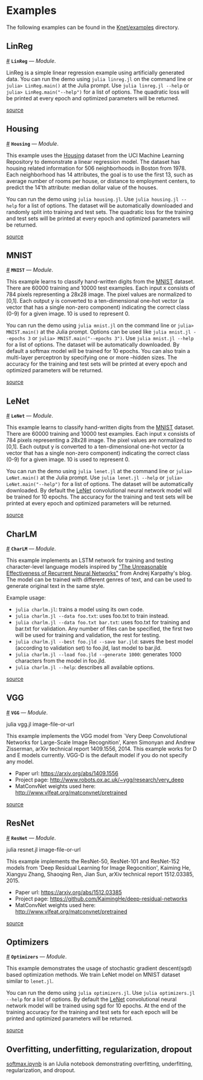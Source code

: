 
<a id='Examples-1'></a>

# Examples


The following examples can be found in the [Knet/examples](https://github.com/denizyuret/Knet.jl/tree/master/examples) directory.


<a id='LinReg-1'></a>

## LinReg

<a id='LinReg' href='#LinReg'>#</a>
**`LinReg`** &mdash; *Module*.



LinReg is a simple linear regression example using artificially generated data. You can run the demo using `julia linreg.jl` on the command line or `julia> LinReg.main()` at the Julia prompt.  Use `julia linreg.jl --help` or `julia> LinReg.main("--help")` for a list of options.  The quadratic loss will be printed at every epoch and optimized parameters will be returned.


<a target='_blank' href='https://github.com/denizyuret/Knet.jl/tree/6123f3b740e5cc40925a23278f62fd83f2d70d10/examples/linreg.jl#L5-L14' class='documenter-source'>source</a><br>


<a id='Housing-1'></a>

## Housing

<a id='Housing' href='#Housing'>#</a>
**`Housing`** &mdash; *Module*.



This example uses the [Housing](https://archive.ics.uci.edu/ml/datasets/Housing) dataset from the UCI Machine Learning Repository to demonstrate a linear regression model. The dataset has housing related information for 506 neighborhoods in Boston from 1978. Each neighborhood has 14 attributes, the goal is to use the first 13, such as average number of rooms per house, or distance to employment centers, to predict the 14’th attribute: median dollar value of the houses.

You can run the demo using `julia housing.jl`.  Use `julia housing.jl --help` for a list of options.  The dataset will be automatically downloaded and randomly split into training and test sets.  The quadratic loss for the training and test sets will be printed at every epoch and optimized parameters will be returned.


<a target='_blank' href='https://github.com/denizyuret/Knet.jl/tree/6123f3b740e5cc40925a23278f62fd83f2d70d10/examples/housing.jl#L5-L21' class='documenter-source'>source</a><br>


<a id='MNIST-1'></a>

## MNIST

<a id='MNIST' href='#MNIST'>#</a>
**`MNIST`** &mdash; *Module*.



This example learns to classify hand-written digits from the [MNIST](http://yann.lecun.com/exdb/mnist) dataset.  There are 60000 training and 10000 test examples. Each input x consists of 784 pixels representing a 28x28 image.  The pixel values are normalized to [0,1]. Each output y is converted to a ten-dimensional one-hot vector (a vector that has a single non-zero component) indicating the correct class (0-9) for a given image.  10 is used to represent 0.

You can run the demo using `julia mnist.jl` on the command line or `julia> MNIST.main()` at the Julia prompt.  Options can be used like `julia mnist.jl --epochs 3` or `julia> MNIST.main("--epochs 3")`.  Use `julia mnist.jl --help` for a list of options.  The dataset will be automatically downloaded.  By default a softmax model will be trained for 10 epochs.  You can also train a multi-layer perceptron by specifying one or more –hidden sizes.  The accuracy for the training and test sets will be printed at every epoch and optimized parameters will be returned.


<a target='_blank' href='https://github.com/denizyuret/Knet.jl/tree/6123f3b740e5cc40925a23278f62fd83f2d70d10/examples/mnist.jl#L5-L25' class='documenter-source'>source</a><br>


<a id='LeNet-1'></a>

## LeNet

<a id='LeNet' href='#LeNet'>#</a>
**`LeNet`** &mdash; *Module*.



This example learns to classify hand-written digits from the [MNIST](http://yann.lecun.com/exdb/mnist) dataset.  There are 60000 training and 10000 test examples. Each input x consists of 784 pixels representing a 28x28 image.  The pixel values are normalized to [0,1]. Each output y is converted to a ten-dimensional one-hot vector (a vector that has a single non-zero component) indicating the correct class (0-9) for a given image.  10 is used to represent 0.

You can run the demo using `julia lenet.jl` at the command line or `julia> LeNet.main()` at the Julia prompt.  Use `julia lenet.jl --help` or `julia> LeNet.main("--help")` for a list of options.  The dataset will be automatically downloaded.  By default the [LeNet](http://yann.lecun.com/exdb/lenet) convolutional neural network model will be trained for 10 epochs.  The accuracy for the training and test sets will be printed at every epoch and optimized parameters will be returned.


<a target='_blank' href='https://github.com/denizyuret/Knet.jl/tree/6123f3b740e5cc40925a23278f62fd83f2d70d10/examples/lenet.jl#L7-L26' class='documenter-source'>source</a><br>


<a id='CharLM-1'></a>

## CharLM

<a id='CharLM' href='#CharLM'>#</a>
**`CharLM`** &mdash; *Module*.



This example implements an LSTM network for training and testing character-level language models inspired by ["The Unreasonable Effectiveness of Recurrent Neural Networks"](http://karpathy.github.io/2015/05/21/rnn-effectiveness) from Andrej Karpathy's blog.  The model can be trained with different genres of text, and can be used to generate original text in the same style.

Example usage:

  * `julia charlm.jl`: trains a model using its own code.
  * `julia charlm.jl --data foo.txt`: uses foo.txt to train instead.
  * `julia charlm.jl --data foo.txt bar.txt`: uses foo.txt for training and bar.txt for validation.  Any number of files can be specified, the first two will be used for training and validation, the rest for testing.
  * `julia charlm.jl --best foo.jld --save bar.jld`: saves the best model (according to validation set) to foo.jld, last model to bar.jld.
  * `julia charlm.jl --load foo.jld --generate 1000`: generates 1000 characters from the model in foo.jld.
  * `julia charlm.jl --help`: describes all available options.


<a target='_blank' href='https://github.com/denizyuret/Knet.jl/tree/6123f3b740e5cc40925a23278f62fd83f2d70d10/examples/charlm.jl#L12-L42' class='documenter-source'>source</a><br>


<a id='VGG-1'></a>

## VGG

<a id='VGG' href='#VGG'>#</a>
**`VGG`** &mdash; *Module*.



julia vgg.jl image-file-or-url

This example implements the VGG model from `Very Deep Convolutional Networks for Large-Scale Image Recognition', Karen Simonyan and Andrew Zisserman, arXiv technical report 1409.1556, 2014. This example works for D and E models currently. VGG-D is the default model if you do not specify any model.

  * Paper url: https://arxiv.org/abs/1409.1556
  * Project page: http://www.robots.ox.ac.uk/~vgg/research/very_deep
  * MatConvNet weights used here: http://www.vlfeat.org/matconvnet/pretrained


<a target='_blank' href='https://github.com/denizyuret/Knet.jl/tree/6123f3b740e5cc40925a23278f62fd83f2d70d10/examples/vgg.jl#L5-L19' class='documenter-source'>source</a><br>


<a id='ResNet-1'></a>

## ResNet

<a id='ResNet' href='#ResNet'>#</a>
**`ResNet`** &mdash; *Module*.



julia resnet.jl image-file-or-url

This example implements the ResNet-50, ResNet-101 and ResNet-152 models from 'Deep Residual Learning for Image Regocnition', Kaiming He, Xiangyu Zhang, Shaoqing Ren, Jian Sun, arXiv technical report 1512.03385, 2015.

  * Paper url: https://arxiv.org/abs/1512.03385
  * Project page: https://github.com/KaimingHe/deep-residual-networks
  * MatConvNet weights used here: http://www.vlfeat.org/matconvnet/pretrained


<a target='_blank' href='https://github.com/denizyuret/Knet.jl/tree/6123f3b740e5cc40925a23278f62fd83f2d70d10/examples/resnet.jl#L7-L19' class='documenter-source'>source</a><br>


<a id='Optimizers-1'></a>

## Optimizers

<a id='Optimizers' href='#Optimizers'>#</a>
**`Optimizers`** &mdash; *Module*.



This example demonstrates the usage of stochastic gradient descent(sgd) based optimization methods. We train LeNet model on MNIST dataset similar to `lenet.jl`.

You can run the demo using `julia optimizers.jl`.  Use `julia optimizers.jl --help` for a list of options. By default the [LeNet](http://yann.lecun.com/exdb/lenet) convolutional neural network model will be trained using sgd for 10 epochs. At the end of the training accuracy for the training and test sets for each epoch will be printed  and optimized parameters will be returned.


<a target='_blank' href='https://github.com/denizyuret/Knet.jl/tree/6123f3b740e5cc40925a23278f62fd83f2d70d10/examples/optimizers.jl#L8-L19' class='documenter-source'>source</a><br>


<a id='Overfitting,-underfitting,-regularization,-dropout-1'></a>

## Overfitting, underfitting, regularization, dropout


[softmax.ipynb](https://github.com/denizyuret/Knet.jl/tree/master/examples/softmax.ipynb) is an IJulia notebook demonstrating overfitting, underfitting, regularization, and dropout.

